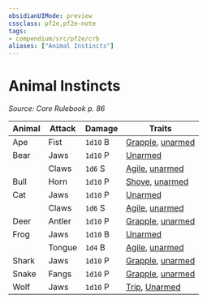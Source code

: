 ```yaml
---
obsidianUIMode: preview
cssclass: pf2e,pf2e-note
tags:
- compendium/src/pf2e/crb
aliases: ["Animal Instincts"]
---
```

# Animal Instincts  
*Source: Core Rulebook p. 86*  

| Animal | Attack | Damage | Traits |
|--------|--------|--------|--------|
| Ape | Fist | `1d10` B | [Grapple](../traits/grapple.md), [unarmed](../traits/unarmed.md) |
| Bear | Jaws | `1d10` P | [Unarmed](../traits/unarmed.md) |
|  | Claws | `1d6` S | [Agile](../traits/agile.md), [unarmed](../traits/unarmed.md) |
| Bull | Horn | `1d10` P | [Shove](../traits/shove.md), [unarmed](../traits/unarmed.md) |
| Cat | Jaws | `1d10` P | [Unarmed](../traits/unarmed.md) |
|  | Claws | `1d6` S | [Agile](../traits/agile.md), [unarmed](../traits/unarmed.md) |
| Deer | Antler | `1d10` P | [Grapple](../traits/grapple.md), [unarmed](../traits/unarmed.md) |
| Frog | Jaws | `1d10` B | [Unarmed](../traits/unarmed.md) |
|  | Tongue | `1d4` B | [Agile](../traits/agile.md), [unarmed](../traits/unarmed.md) |
| Shark | Jaws | `1d10` P | [Grapple](../traits/grapple.md), [unarmed](../traits/unarmed.md) |
| Snake | Fangs | `1d10` P | [Grapple](../traits/grapple.md), [unarmed](../traits/unarmed.md) |
| Wolf | Jaws | `1d10` P | [Trip](../traits/trip.md), [Unarmed](../traits/unarmed.md) |